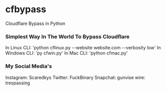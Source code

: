 # cfbypass
Cloudflare Bypass in Python

### Simplest Way In The World To Bypass Cloudflare
In Linux CLI:
'python cflinux.py --website website.com --verbosity low'
In Windows CLI:
'py cfwin.py'
In Mac CLI:
'python cfmac.py'
### My Social Media's 
Instagram: Scaredkys
Twitter: FuckBinary
Snapchat: gunvise
wire: trespassing

